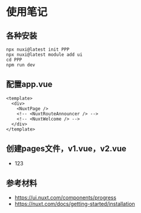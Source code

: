 # 使用笔记
## 各种安装
```
npx nuxi@latest init PPP
npx nuxi@latest module add ui
cd PPP
npm run dev
```

## 配置app.vue
```
<template>
  <div>
    <NuxtPage />
    <!-- <NuxtRouteAnnouncer /> -->
    <!-- <NuxtWelcome /> -->
  </div>
</template>

```

## 创建pages文件，v1.vue，v2.vue
- 123

## 参考材料
 - https://ui.nuxt.com/components/progress
 - https://nuxt.com/docs/getting-started/installation